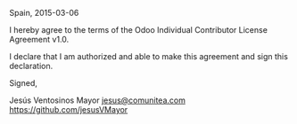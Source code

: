 Spain, 2015-03-06

I hereby agree to the terms of the Odoo Individual Contributor License
Agreement v1.0.

I declare that I am authorized and able to make this agreement and sign this
declaration.

Signed,

Jesús Ventosinos Mayor jesus@comunitea.com https://github.com/jesusVMayor

